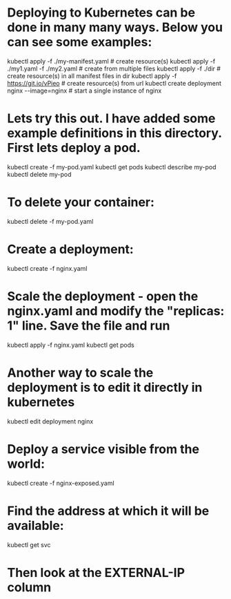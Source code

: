 # Deploying to Kubernetes can be done in many many ways. Below you can see some examples:
kubectl apply -f ./my-manifest.yaml            # create resource(s)
kubectl apply -f ./my1.yaml -f ./my2.yaml      # create from multiple files
kubectl apply -f ./dir                         # create resource(s) in all manifest files in dir
kubectl apply -f https://git.io/vPieo          # create resource(s) from url
kubectl create deployment nginx --image=nginx  # start a single instance of nginx


# Lets try this out. I have added some example definitions in this directory. First lets deploy a pod.
kubectl create -f my-pod.yaml
kubectl get pods
kubectl describe my-pod
kubectl delete my-pod

# To delete your container:
kubectl delete -f my-pod.yaml

# Create a deployment:
kubectl create -f nginx.yaml

# Scale the deployment - open the nginx.yaml and modify the "replicas: 1" line. Save the file and run
kubectl apply -f nginx.yaml
kubectl get pods 

# Another way to scale the deployment is to edit it directly in kubernetes
kubectl edit deployment nginx

# Deploy a service visible from the world:
kubectl create -f nginx-exposed.yaml

# Find the address at which it will be available:
kubectl get svc

# Then look at the EXTERNAL-IP column

